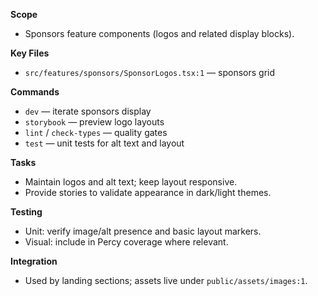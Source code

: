 **Scope**
- Sponsors feature components (logos and related display blocks).

**Key Files**
- `src/features/sponsors/SponsorLogos.tsx:1` — sponsors grid

**Commands**
- `dev` — iterate sponsors display
- `storybook` — preview logo layouts
- `lint` / `check-types` — quality gates
- `test` — unit tests for alt text and layout

**Tasks**
- Maintain logos and alt text; keep layout responsive.
- Provide stories to validate appearance in dark/light themes.

**Testing**
- Unit: verify image/alt presence and basic layout markers.
- Visual: include in Percy coverage where relevant.

**Integration**
- Used by landing sections; assets live under `public/assets/images:1`.

